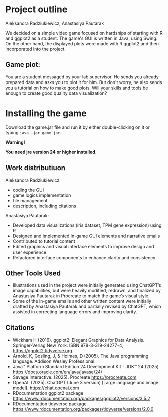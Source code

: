 # Project outline
Aleksandra Radziukiewicz, Anastasiya Pautarak  

We decided on a simple video game focused on hardships of starting with R and ggplot2 as a student. The game's 
GUI is written in Java, using Swing. On the other hand, the displayed plots were made with R ggplot2 and then 
incorporated into the project.

## Game plot:

You are a student messaged by your lab supervisor. He sends you already prepared data and asks you to plot it for him. 
But don't worry, he also sends you a tutorial on how to make good plots. Will your skills and tools be enough to 
create good quality data visualization?

# Installing the game

Download the game.jar file and run it by either double-clicking on it or typing `java -jar game.jar`.

**Warning!**

**You need jre version 24 or higher installed.**

## Work distributiuon

Aleksandra Radziukiewicz:  
* coding the GUI  
* game logics implementation  
* file management
* description, including citations

Anastasiya Pautarak:  
* Developed data visualizations (iris dataset, TPM gene expression) using R
* Designed and implemented in-game GUI elements and narrative emails
* Contributed to tutorial content
* Edited graphics and visual interface elements to improve design and user experience
* Refactored interface components to enhance clarity and consistency

## Other Tools Used

* Illustrations used in the project were initially generated using ChatGPT’s image capabilities, but were heavily modified, redrawn, and finalized by Anastasiya Pautarak in Procreate to match the game’s visual style. 
* Some of the in-game emails and other written content were initially drafted by Anastasiya Pautarak and partially revised by ChatGPT, which assisted in correcting language errors and improving clarity.

## Citations

* Wickham H (2016). ggplot2: Elegant Graphics for Data Analysis. Springer-Verlag New York. ISBN 978-3-319-24277-4, https://ggplot2.tidyverse.org.
* Arnold, K, Gosling, J, & Holmes, D (2005). The Java programming language. Addison Wesley Professional.
* Java™ Platform Standard Edition 24 Development Kit - JDK™ 24 (2025) https://docs.oracle.com/en/java/javase/24/
* Savage Interactive. (2025). Procreate https://procreate.com
* OpenAI. (2025). ChatGPT (June 3 version) [Large language and image model]. https://chat.openai.com
* RDocumentation ggplot2 package https://www.rdocumentation.org/packages/ggplot2/versions/3.5.2
* RDocumentation tidyverse package https://www.rdocumentation.org/packages/tidyverse/versions/2.0.0
